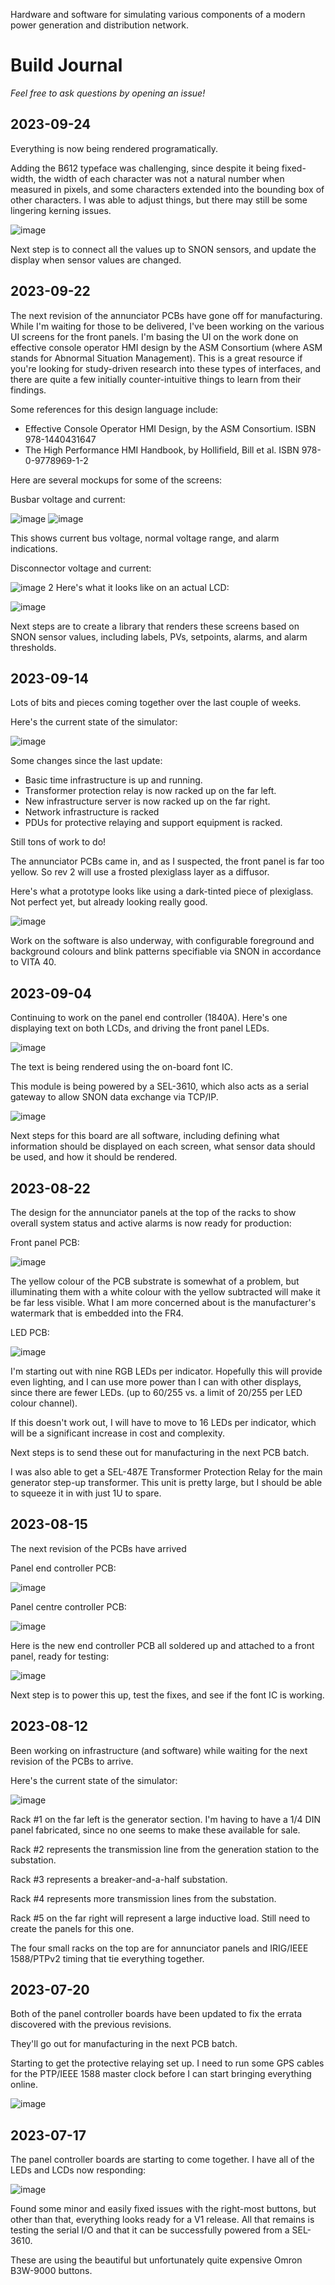 Hardware and software for simulating various components of a modern power generation and distribution network.

# Build Journal

_Feel free to ask questions by opening an issue!_

## 2023-09-24

Everything is now being rendered programatically.

Adding the B612 typeface was challenging, since despite it being fixed-width, the width of each character was not a natural number when measured in pixels, and some characters extended into the bounding box of other characters. I was able to adjust things, but there may still be some lingering kerning issues.

![image](https://github.com/dslik/powersim/assets/5757591/0793864d-49f8-45bf-8bbe-17a069dac962)

Next step is to connect all the values up to SNON sensors, and update the display when sensor values are changed.

## 2023-09-22

The next revision of the annunciator PCBs have gone off for manufacturing. While I'm waiting for those to be delivered, I've been working on the various UI screens for the front panels. I'm basing the UI on the work done on effective console operator HMI design by the ASM Consortium (where ASM stands for Abnormal Situation Management). This is a great resource if you're looking for study-driven research into these types of interfaces, and there are quite a few initially counter-intuitive things to learn from their findings.

Some references for this design language include:

* Effective Console Operator HMI Design, by the ASM Consortium. ISBN 978-1440431647
* The High Performance HMI Handbook, by Hollifield, Bill et al. ISBN 978-0-9778969-1-2

Here are several mockups for some of the screens:

Busbar voltage and current:

![image](https://github.com/dslik/powersim/assets/5757591/1bd84715-c0c9-4f59-ae7b-addbd6195856) ![image](https://github.com/dslik/powersim/assets/5757591/d43b8150-dedc-45ba-99d3-69f829ededdf)

This shows current bus voltage, normal voltage range, and alarm indications.

Disconnector voltage and current:

![image](https://github.com/dslik/powersim/assets/5757591/6509dfd3-c330-4180-ac09-c29f5b39e826)
2
Here's what it looks like on an actual LCD:

![image](https://github.com/dslik/powersim/assets/5757591/70d291aa-cf89-4099-94d4-4e3d373cca7d)

Next steps are to create a library that renders these screens based on SNON sensor values, including labels, PVs, setpoints, alarms, and alarm thresholds.

## 2023-09-14

Lots of bits and pieces coming together over the last couple of weeks.

Here's the current state of the simulator:

![image](https://github.com/dslik/powersim/assets/5757591/8e83007b-a742-45e0-a90e-a609191e5ef0)

Some changes since the last update:

* Basic time infrastructure is up and running. 
* Transformer protection relay is now racked up on the far left.
* New infrastructure server is now racked up on the far right.
* Network infrastructure is racked
* PDUs for protective relaying and support equipment is racked.

Still tons of work to do!

The annunciator PCBs came in, and as I suspected, the front panel is far too yellow. So rev 2 will use a frosted plexiglass layer as a diffusor.

Here's what a prototype looks like using a dark-tinted piece of plexiglass. Not perfect yet, but already looking really good.

![image](https://github.com/dslik/powersim/assets/5757591/f4a669b0-72e5-4089-bce4-fa2e29d45c2a)

Work on the software is also underway, with configurable foreground and background colours and blink patterns specifiable via SNON in accordance to VITA 40.

## 2023-09-04

Continuing to work on the panel end controller (1840A). Here's one displaying text on both LCDs, and driving the front panel LEDs. 

![image](https://github.com/dslik/powersim/assets/5757591/323b020a-1462-441e-bc31-fbd78668d20f)

The text is being rendered using the on-board font IC.

This module is being powered by a SEL-3610, which also acts as a serial gateway to allow SNON data exchange via TCP/IP.

![image](https://github.com/dslik/powersim/assets/5757591/55d5eb0f-c5f3-43cf-af5e-aea9adef7ac2)

Next steps for this board are all software, including defining what information should be displayed on each screen, what sensor data should be used, and how it should be rendered.

## 2023-08-22

The design for the annunciator panels at the top of the racks to show overall system status and active alarms is now ready for production:

Front panel PCB:

![image](https://github.com/dslik/powersim/assets/5757591/668561f4-d959-44cf-bca3-b16e6dda0a6d)

The yellow colour of the PCB substrate is somewhat of a problem, but illuminating them with a white colour with the yellow subtracted will make it be far less visible. What I am more concerned about is the manufacturer's watermark that is embedded into the FR4.

LED PCB:

![image](https://github.com/dslik/powersim/assets/5757591/0c31afb7-780b-46b9-bf65-76e7f4b9b3ae)

I'm starting out with nine RGB LEDs per indicator. Hopefully this will provide even lighting, and I can use more power than I can with other displays, since there are fewer LEDs. (up to 60/255 vs. a limit of 20/255 per LED colour channel).

If this doesn't work out, I will have to move to 16 LEDs per indicator, which will be a significant increase in cost and complexity.

Next steps is to send these out for manufacturing in the next PCB batch.

I was also able to get a SEL-487E Transformer Protection Relay for the main generator step-up transformer. This unit is pretty large, but I should be able to squeeze it in with just 1U to spare.

## 2023-08-15

The next revision of the PCBs have arrived

Panel end controller PCB:

![image](https://github.com/dslik/powersim/assets/5757591/8c1fbac7-dbb6-4ea1-ab5b-420603c39a34)

Panel centre controller PCB:

![image](https://github.com/dslik/powersim/assets/5757591/b12e94ab-f0db-4377-bd29-69e822a23317)

Here is the new end controller PCB all soldered up and attached to a front panel, ready for testing:

![image](https://github.com/dslik/powersim/assets/5757591/73eeef43-beab-40d7-a30b-3cd2e281e661)

Next step is to power this up, test the fixes, and see if the font IC is working.

## 2023-08-12

Been working on infrastructure (and software) while waiting for the next revision of the PCBs to arrive.

Here's the current state of the simulator:

![image](https://github.com/dslik/powersim/assets/5757591/aa8759cd-ccf7-462d-91af-00e99b720ef6)

Rack #1 on the far left is the generator section. I'm having to have a 1/4 DIN panel fabricated, since no one seems to make these available for sale.

Rack #2 represents the transmission line from the generation station to the substation.

Rack #3 represents a breaker-and-a-half substation.

Rack #4 represents more transmission lines from the substation.

Rack #5 on the far right will represent a large inductive load. Still need to create the panels for this one.

The four small racks on the top are for annunciator panels and IRIG/IEEE 1588/PTPv2 timing that tie everything together. 

## 2023-07-20

Both of the panel controller boards have been updated to fix the errata discovered with the previous revisions.

They'll go out for manufacturing in the next PCB batch.

Starting to get the protective relaying set up. I need to run some GPS cables for the PTP/IEEE 1588 master clock before I can start bringing everything online.

![image](https://github.com/dslik/powersim/assets/5757591/801d1c65-0a91-4d91-a07e-694834601baf)

## 2023-07-17

The panel controller boards are starting to come together. I have all of the LEDs and LCDs now responding:

![image](https://github.com/dslik/powersim/assets/5757591/8db1bc7a-96b4-4451-ba80-d3ea0a24ed4e)

Found some minor and easily fixed issues with the right-most buttons, but other than that, everything looks ready for a V1 release. All that remains is testing the serial I/O and that it can be successfully powered from a SEL-3610.

These are using the beautiful but unfortunately quite expensive Omron B3W-9000 buttons.
